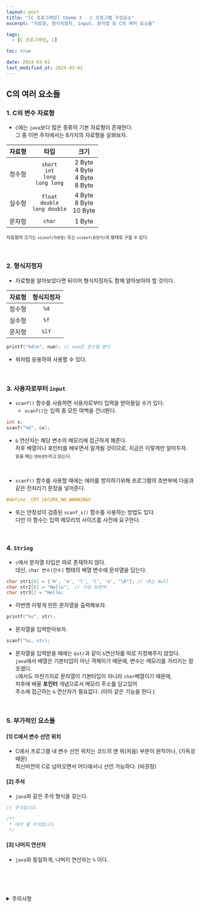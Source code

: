 ```yaml
---
layout: post
title: "[C 프로그래밍] theme 3 - C 프로그램 구성요소"
excerpt: "자료형, 형식지정자, input, 문자열 등 C의 여러 요소들"

tags:
  - [C 프로그래밍, C]

toc: true

date: 2024-03-01
last_modified_at: 2024-03-02
---
```

## C의 여러 요소들
### 1. C의 변수 자료형  
- `C`에는 `java`보다 많은 종류의 기본 자료형이 존재한다.  
그 중 이번 주차에서는 8가지의 자료형을 살펴보자.  

|자료형|타입|크기|
|:---:|:---:|:---:|
|정수형|`short`<br>`int`<br>`long`<br>`long long`|2 Byte<br>4 Byte<br>4 Byte<br>8 Byte|
|실수형|`float`<br>`double`<br>`long double`|4 Byte<br>8 Byte<br>10 Byte|
|문자형|`char`|1 Byte|

<sub> 자료형의 크기는 `sizeof(자료형)` 또는 `sizeof(표현식)`의 형태로 구할 수 있다.  

<br>

### 2. 형식지정자
- 자료형을 알아보았다면 뒤이어 형식지정자도 함께 알아보아야 할 것이다.  

|자료형|형식지정자|
|:---:|:---:|
|정수형|`%d`|
|실수형|`%f`|
|문자형|`%lf`|

```c
printf("%d\n", num); // num은 정수형 변수
```

- 위처럼 응용하여 사용할 수 있다.  

<br>

### 3. 사용자로부터 `input`
- `scanf()` 함수를 사용하면 사용자로부터 입력을 받아들일 수가 있다.  
  - `scanf()`는 입력 중 모든 여백을 건너뛴다.

```c
int x;
scanf("%d", &x);
```

- `&` 연산자는 해당 변수의 메모리에 접근하게 해준다.  
차후 배열이나 포인터를 배우면서 알게될 것이므로, 지금은 이렇게만 알아두자.  
<sub> 읽을 때는 `엔퍼센트`라고 읽는다.  
<br>

- `scanf()` 함수를 사용할 때에는 에러를 방지하기위해 프로그램의 초반부에 다음과 같은 전처리기 문장을 넣어준다.

```c
#define _CRT_SECURE_NO_WARNINGS
```

- 또는 안정성이 검증된 `scanf_s()` 함수를 사용하는 방법도 있다.  
다만 이 함수는 입력 메모리의 사이즈를 사전에 요구한다.

<br>

### 4. `String`
- `c`에서 문자열 타입은 따로 존재하지 않다.  
대신, `char 변수[칸수]` 형태의 배열 변수에 문자열을 담는다.  

```c
char str1[6] = {'H', 'e', 'l', 'l', 'o', "\0"}; // \0는 Null
char str2[6] = "Hello";  // 가장 보편적
char str3[] = "Hello;
```

- 이번엔 이렇게 만든 문자열을 출력해보자.  

```c
printf("%s", str);
```

- 문자열을 입력받아보자.  

```c
scanf("%s, str);
```

- 문자열을 입력받을 때에는 `&str`과 같이 `&`연산자를 따로 지정해주지 않았다.  
`java`에서 배열은 기본타입이 아닌 객체이기 때문에, 변수는 메모리를 가리키는 참조였다.  
`c`에서도 마찬가지로 문자열이 기본타입이 아니라 `char`배열이기 때문에,  
차후에 배울 **포인터** 개념으로서 메모리 주소를 담고있어  
주소에 접근하는 `&` 연산자가 필요없다. (이미 같은 기능을 한다.)  

<br>

### 5. 부가적인 요소들
#### [1] C에서 변수 선언 위치
- C에서 프로그램 내 변수 선언 위치는 코드의 맨 위(처음) 부분이 원칙이나, (가독성 때문)  
최신버전의 C로 넘어오면서 어디에서나 선언 가능하다. (비권장)  

#### [2] 주석
- `java`와 같은 주석 형식을 갖는다.  

```c
// 주석입니다.

/**
 * 여러 줄 주석입니다.
 */
```

#### [3] 나머지 연산자
- `java`와 동일하게, 나머지 연산자는 `%` 이다.

<br>
<br>
<br>
<br>
<details>
<summary>주의사항</summary>
<div markdown="1">

이 포스팅은 강원대학교 최미정 교수님의 C 프로그래밍 수업을 들으며 내용을 정리 한 것입니다.  
수업 내용에 대한 저작권은 교수님께 있으니,  
다른 곳으로의 무분별한 내용 복사를 자제해 주세요.

</div>
</details>